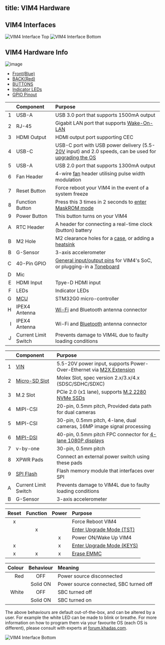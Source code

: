 title: VIM4 Hardware
---

## VIM4 Interfaces

![VIM4 Interface Top](/linux/images/vim4/vim4_interfaces_top.png)
![VIM4 Interface Bottom](/linux/images/vim4/vim4_interfaces_bottom.png)

## VIM4 Hardware Info

![image](/linux/images/vim4/vim4_circle_labels.png)

<ul class="nav nav-tabs" id="myTab" role="tablist">
  <li class="nav-item" role="presentation">
    <a class="nav-link active" id="front-tab" data-toggle="tab" href="#front-vim4" role="tab" aria-controls="front" aria-selected="true">Front(Blue)</a>
  </li>
  <li class="nav-item" role="presentation">
    <a class="nav-link" id="back-tab" data-toggle="tab" href="#back-vim4" role="tab" aria-controls="back" aria-selected="false">BACK(Red)</a>
  </li>
  <li class="nav-item" role="presentation">
    <a class="nav-link" id="button-tab" data-toggle="tab" href="#button-vim4" role="tab" aria-controls="button" aria-selected="false">BUTTONS</a>
  </li>
  <li class="nav-item" role="presentation">
    <a class="nav-link" id="led-tab" data-toggle="tab" href="#led-vim4" role="tab" aria-controls="led" aria-selected="false">Indicator LEDs</a>
  </li>
  <li class="nav-item" role="presentation">
    <a class="nav-link" id="gpio-tab" data-toggle="tab" href="#gpio-vim4" role="tab" aria-controls="gpio" aria-selected="false">GPIO Pinout</a>
  </li>
</ul>
<div class="tab-content" id="myTabContent">
<div class="tab-pane fade show active" id="front-vim4" role="tabpanel" aria-labelledby="front-tab">

||Component|Purpose|
|---:|:---|:---|
|1|USB-A|USB 3.0 port that supports 1500mA output|
|2|RJ-45|Gigabit LAN port that supports [Wake-On-LAN](Wol.html)|
|3|HDMI Output|HDMI output port supporting CEC|
|4|USB-C|USB-C port with USB power delivery (5.5-[20V](https://www.khadas.com/product-page/usb-c-24w-adapter) input) and 2.0 speeds, can be used for [upgrading the OS](InstallOsIntoEmmc.html)|
|5|USB-A|USB 2.0 port that supports 1300mA output|
|6|Fan Header|4-wire [fan](https://www.khadas.com/product-page/3705-cooling-fan) header utilising pulse width modulation|
|7|Reset Button|Force reboot your VIM4 in the event of a system freeze|
|8|Function Button|Press this 3 times in 2 seconds to [enter MaskROM mode](BootIntoUpgradeMode.html)|
|9|Power Button|This button turns on your VIM4|
|A|RTC Header|A header for connecting a real-time clock (button) battery|
|B|M2 Hole|M2 clearance holes for a [case](https://www.khadas.com/product-page/diy-case), or adding a [heatsink](https://www.khadas.com/product-page/new-vim-heatsink)|
|B|G-Sensor|3-axis accelerometer|
|C|40-Pin GPIO|[General input/output pins](Gpio.html) for VIM4's SoC, or plugging-in a [Toneboard](https://www.khadas.com/product-page/tone-board)|
|D|Mic||
|E|HDMI Input|Tpye-D HDMI input|
|F|LEDs|Indicator LEDs|
|G|[MCU](KbiGuidance.html)|STM32G0 micro-controller|
|H|IPEX4 Antenna|[Wi-Fi](Wifi.html) and Bluetooth antenna connector|
|I|IPEX4 Antenna|Wi-Fi and [Bluetooth](Bluetooth.html) antenna connector|
|J|Current Limit Switch|Prevents damage to VIM4L due to faulty loading conditions|
</div>
<div class="tab-pane fade" id="back-vim4" role="tabpanel" aria-labelledby="back-tab">

||Component|Purpose|
|---:|:---|:---|
|1|[VIN](https://www.khadas.com/product-page/vin-to-vin-cable)|5.5-20V power input, supports Power-Over-Ethernet via [M2X Extension](https://www.khadas.com/product-page/m2x-extension-board)|
|2|[Micro-SD Slot](BootFromExtMedia.html)|Molex Slot, spec version 2.x/3.x/4.x (SDSC/SDHC/SDXC)|
|3|M.2 Slot|PCIe 2.0 (x1 lane), supports [M.2 2280 NVMe SSDs]()|
|4|MIPI-CSI|20-pin, 0.5mm pitch, Provided data path for dual cameras|
|5|MIPI-CSI|30-pin, 0.5mm pitch, 4-lane, dual cameras, 16MP image signal processing|
|6|[MIPI-DSI](TS050.html)|40-pin, 0.5mm pitch FPC connector for [4-lane 1080P displays](https://www.khadas.com/product-page/ts050-touchscreen)|
|7|v-by-one|30-pin, 0.5mm pitch|
|8|XPWR Pads|Connect an external power switch using these pads|
|9|[SPI Flash](BootFromSpiFlash.html)|Flash memory module that interfaces over SPI|
|A|Current Limit Switch|Prevents damage to VIM4L due to faulty loading conditions|
|B|G-Sensor|3-axis accelerometer|
</div>
<div class="tab-pane fade" id="button-vim4" role="tabpanel" aria-labelledby="button-tab">

|Reset|Function|Power|Purpose|
|:---:|:---:|:---:|:---|
|x|||Force Reboot VIM4|
||x||[Enter Upgrade Mode (TST)](BootIntoUpgradeMode.html)|
|||x|Power ON/Wake Up VIM4|
|x||x|[Enter Upgrade Mode (KEYS)](BootIntoUpgradeMode.html)|
|x|x|x|[Erase EMMC](EraseEmmc.html)|
</div>
<div class="tab-pane fade" id="led-vim4" role="tabpanel" aria-labelledby="led-tab">

|Colour|Behaviour|Meaning|
|---:|:---:|:---|
|Red|OFF|Power source disconnected|
||Solid ON|Power source connected, SBC turned off|
|White|OFF|SBC turned off|
||Solid ON|SBC turned on|

The above behaviours are default out-of-the-box, and can be altered by a user. For example the white LED can be made to blink or breathe. For more information on how to program them via your favourite OS (each OS is different), please consult with experts at [forum.khadas.com](https://forum.khadas.com).
</div>
<div class="tab-pane fade" id="gpio-vim4" role="tabpanel" aria-labelledby="gpio-tab">

![VIM4 Interface Bottom](/linux/images/vim4/vim4_gpio.png)

</div>
</div>












